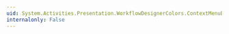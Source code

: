 ```yaml
---
uid: System.Activities.Presentation.WorkflowDesignerColors.ContextMenuBorderColorKey
internalonly: False
---
```

